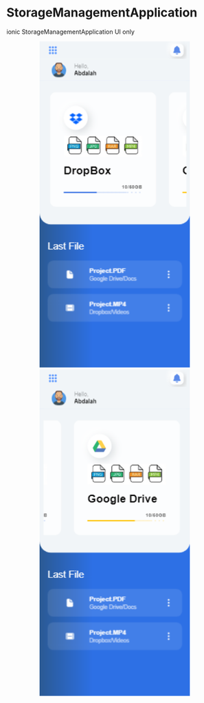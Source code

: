 # StorageManagementApplication
ionic StorageManagementApplication UI only


<p align="center">
  <img src="./src/assets/StorageManagementApplication1.png" width="350" title="hover text">
  <img src="./src/assets/StorageManagementApplication2.png" width="350" alt="accessibility text">
</p>